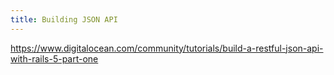 ```yaml
---
title: Building JSON API
---
```


https://www.digitalocean.com/community/tutorials/build-a-restful-json-api-with-rails-5-part-one